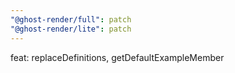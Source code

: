 ```yaml
---
"@ghost-render/full": patch
"@ghost-render/lite": patch
---
```


feat: replaceDefinitions, getDefaultExampleMember
